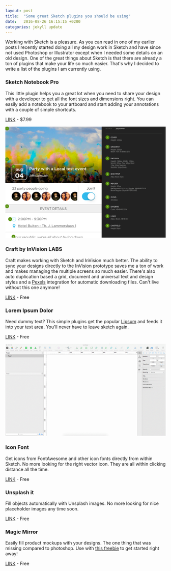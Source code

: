 ```yaml
---
layout: post
title:  "Some great Sketch plugins you should be using"
date:   2016-08-26 16:15:15 +0200
categories: jekyll update
---
```


Working with Sketch is a pleasure. As you can read in one of my earlier posts I recently started doing all my design work in Sketch and have since not used Photoshop or Illustrator except when I needed some details on an old design. One of the great things about Sketch is that there are already a ton of plugins that make your life so much easier. That's why I decided to write a list of the plugins I am currently using. 

### Sketch Notebook Pro
This little plugin helps you a great lot when you need to share your design with a developer to get all the font sizes and dimensions right. You can easily add a notebook to your artboard and start adding your annotations with a couple of simple shortcuts. 

[LINK](http://marcosvid.al/sketch-notebook/) - $7.99

![](/assets/img/event-cropped.png)

### Craft by InVision LABS
Craft makes working with Sketch and InVision much better. The ability to sync your designs directly to the InVision prototype saves me a ton of work and makes managing the multiple screens so much easier. There's also auto duplication based a grid, document and universal text and design styles and a [Pexels](https://pexels.com) integration for automatic downloading files. Can't live without this one anymore! 

[LINK](https://www.invisionapp.com/craft) - Free

### Lorem Ipsum Dolor
Need dummy text? This simple plugins get the popular [Lipsum](http://lipsum.com) and feeds it into your text area. You'll never have to leave sketch again. 

[LINK](https://github.com/brandonbeecroft/Lorem-Ipsum-Plugin-for-Sketch) - Free

![](/assets/img/BTsiw11QqS.gif)

### Icon Font
Get icons from FontAwesome and other icon fonts directly from within Sketch. No more looking for the right vector icon. They are all within clicking distance all the time. 

[LINK](https://github.com/keremciu/sketch-iconfont) - Free

### Unsplash it
Fill objects automatically with Unsplash images. No more looking for nice placeholder images any time soon. 

[LINK](https://github.com/fhuel/Unsplash-It-Sketch) - Free

### Magic Mirror

Easily fill product mockups with your designs. The one thing that was missing compared to photoshop. Use with [this freebie](http://www.sketchappsources.com/free-source/1973-iphone-templates-magic-mirror-sketch-freebie-resource.html) to get started right away!

[LINK](http://magicsketch.io/mirror/) - Free
